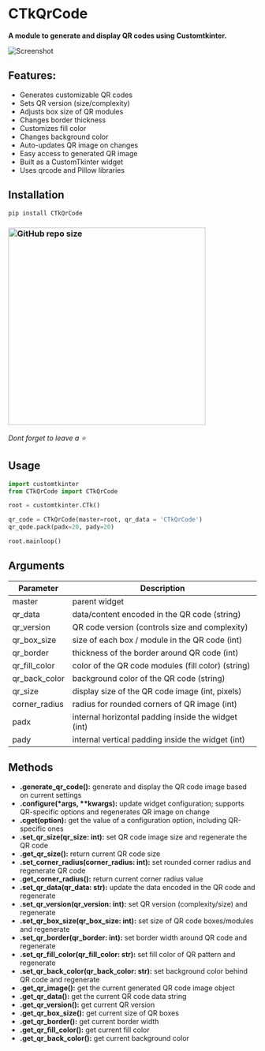 # CTkQrCode

**A module to generate and display QR codes using Customtkinter.**</br>

![Screenshot](https://github.com/user-attachments/assets/895a3b61-8083-47f7-8e5d-1252d890440e)

## Features:
- Generates customizable QR codes
- Sets QR version (size/complexity)
- Adjusts box size of QR modules
- Changes border thickness
- Customizes fill color
- Changes background color
- Auto-updates QR image on changes
- Easy access to generated QR image
- Built as a CustomTkinter widget
- Uses qrcode and Pillow libraries
  
## Installation
```
pip install CTkQrCode
```

### [<img alt="GitHub repo size" src="https://img.shields.io/github/repo-size/hu-matin/CTkQrCode?&color=white&label=Download%20Source%20Code&logo=Python&logoColor=yellow&style=for-the-badge"  width="400">](https://github.com/hu-matin/CTkQrCode/archive/refs/heads/main.zip)

_Dont forget to leave a ⭐_

## Usage
```python
import customtkinter
from CTkQrCode import CTkQrCode

root = customtkinter.CTk()

qr_code = CTkQrCode(master=root, qr_data = 'CTkQrCode')
qr_qode.pack(padx=20, pady=20)

root.mainloop()
```
## Arguments


| Parameter       | Description                                            |
| --------------- | ------------------------------------------------------ |
| master          | parent widget                                          |
| qr_data        | data/content encoded in the QR code (string)         |
| qr_version     | QR code version (controls size and complexity)       |
| qr_box_size   | size of each box / module in the QR code (int)         |
| qr_border      | thickness of the border around QR code (int)         |
| qr_fill_color | color of the QR code modules (fill color) (string) |
| qr_back_color | background color of the QR code (string)             |
| qr_size        | display size of the QR code image (int, pixels)      |
| corner_radius  | radius for rounded corners of QR image (int)         |
| padx            | internal horizontal padding inside the widget (int)  |
| pady            | internal vertical padding inside the widget (int)    |




## Methods
- **.generate_qr_code():** generate and display the QR code image based on current settings  
- <b>.configure(*args, **kwargs):</b> update widget configuration; supports QR-specific options and regenerates QR image on change  
- **.cget(option):** get the value of a configuration option, including QR-specific ones  
- **.set_qr_size(qr_size: int):** set QR code image size and regenerate the QR code
- **.get_qr_size():** return current QR code size
- **.set_corner_radius(corner_radius: int):** set rounded corner radius and regenerate QR code
- **.get_corner_radius():** return current corner radius value
- **.set_qr_data(qr_data: str):** update the data encoded in the QR code and regenerate
- **.set_qr_version(qr_version: int):** set QR version (complexity/size) and regenerate
- **.set_qr_box_size(qr_box_size: int):** set size of QR code boxes/modules and regenerate
- **.set_qr_border(qr_border: int):** set border width around QR code and regenerate
- **.set_qr_fill_color(qr_fill_color: str):** set fill color of QR pattern and regenerate
- **.set_qr_back_color(qr_back_color: str):** set background color behind QR code and regenerate
- **.get_qr_image():** get the current generated QR code image object
- **.get_qr_data():** get the current QR code data string
- **.get_qr_version():** get current QR version
- **.get_qr_box_size():** get current size of QR boxes
- **.get_qr_border():** get current border width
- **.get_qr_fill_color():** get current fill color
- **.get_qr_back_color():** get current background color
